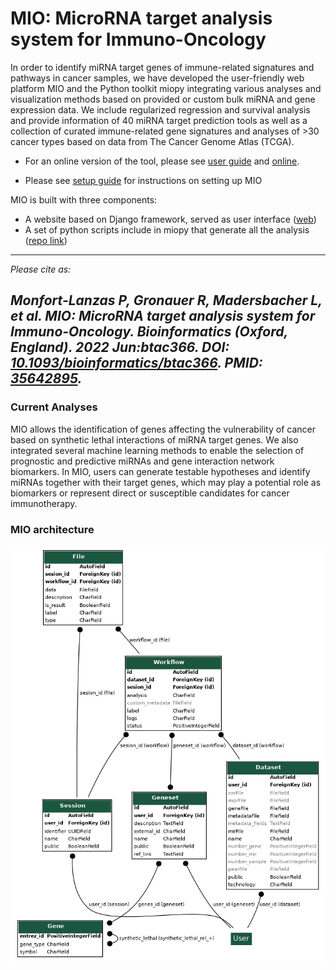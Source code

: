 # MIO: MicroRNA target analysis system for Immuno-Oncology

In order to identify miRNA target genes of immune-related signatures and pathways in cancer samples, we have developed the user-friendly web platform MIO and the Python toolkit miopy integrating various analyses and visualization methods based on provided or custom bulk miRNA and gene expression data. We include regularized regression and survival analysis and provide information of 40 miRNA target prediction tools as well as a collection of curated immune-related gene signatures and analyses of >30 cancer types based on data from The Cancer Genome Atlas (TCGA). 

- For an online version of the tool, please see [user guide](/man/MIO_Manual.pdf) and [online](https://mio.i-med.ac.at/).

- Please see [setup guide](doc/setupguide.md) for instructions on setting up MIO

MIO is built with three components:

- A website based on Django framework, served as user interface ([web](/web/))
- A set of python scripts include in miopy that generate all the analysis ([repo link](https://github.com/icbi-lab/miopy))


---
_Please cite as:_  

_Monfort-Lanzas P, Gronauer R, Madersbacher L, et al. MIO: MicroRNA target analysis system for Immuno-Oncology. Bioinformatics (Oxford, England). 2022 Jun:btac366. DOI: [10.1093/bioinformatics/btac366](https://academic.oup.com/bioinformatics/advance-article/doi/10.1093/bioinformatics/btac366/6596596?login=true). PMID: [35642895](https://pubmed.ncbi.nlm.nih.gov/35642895/)._
---

### Current Analyses

MIO allows the identification of genes affecting the vulnerability of cancer based on synthetic lethal interactions of miRNA target genes. We also integrated several machine learning methods to enable the selection of prognostic and predictive miRNAs and gene interaction network biomarkers. In MIO, users can generate testable hypotheses and identify miRNAs together with their target genes, which may play a potential role as biomarkers or represent direct or susceptible candidates for cancer immunotherapy.

### MIO architecture

![architecture](web/table_architecture.png)
